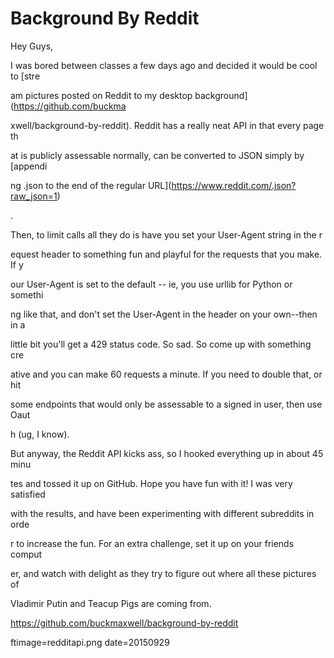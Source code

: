 
# Background By Reddit

Hey Guys,

I was bored between classes a few days ago and decided it would be cool to [stre












































am pictures posted on Reddit to my desktop background](https://github.com/buckma












































xwell/background-by-reddit).  Reddit has a really neat API in that every page th












































at is publicly assessable normally, can be converted to JSON  simply by [appendi












































ng .json to the end of the regular URL](https://www.reddit.com/.json?raw_json=1)












































.

Then, to limit calls all they do is have you set your User-Agent string in the r












































equest header to something fun and playful for the requests that you make.  If y












































our User-Agent is set to the default -- ie, you use urllib for Python or somethi












































ng like that, and don't set the User-Agent in the header on your own--then in a 












































little bit you'll get a 429 status code.  So sad.  So come up with something cre












































ative and you can make 60 requests a minute.  If you need to double that, or hit












































 some endpoints that would only be assessable to a signed in user, then use Oaut












































h (ug, I know).

But anyway, the Reddit API kicks ass, so I hooked everything up in about 45 minu












































tes and tossed it up on GitHub.  Hope you have fun with it! I was very satisfied












































 with the results, and have been experimenting with different subreddits in orde












































r to increase the fun.  For an extra challenge, set it up on your friends comput












































er, and watch with delight as they try to figure out where all these pictures of












































 Vladimir Putin and Teacup Pigs are coming from.

https://github.com/buckmaxwell/background-by-reddit

ftimage=redditapi.png
date=20150929
